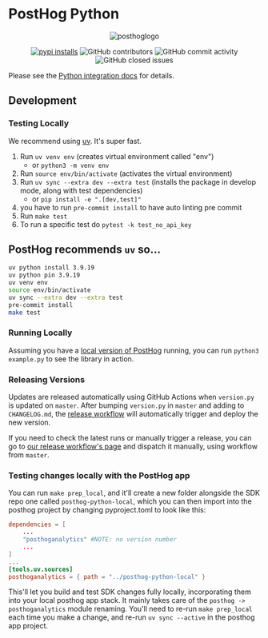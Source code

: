 # PostHog Python

<p align="center">
  <img alt="posthoglogo" src="https://user-images.githubusercontent.com/65415371/205059737-c8a4f836-4889-4654-902e-f302b187b6a0.png">
</p>
<p align="center">
   <a href="https://pypi.org/project/posthog/"><img alt="pypi installs" src="https://img.shields.io/pypi/v/posthog"/></a>
   <img alt="GitHub contributors" src="https://img.shields.io/github/contributors/posthog/posthog-python">
  <img alt="GitHub commit activity" src="https://img.shields.io/github/commit-activity/m/posthog/posthog-python"/>
  <img alt="GitHub closed issues" src="https://img.shields.io/github/issues-closed/posthog/posthog-python"/>
</p>

Please see the [Python integration docs](https://posthog.com/docs/integrations/python-integration) for details.

## Development

### Testing Locally

We recommend using [uv](https://docs.astral.sh/uv/). It's super fast.

1. Run `uv venv env` (creates virtual environment called "env")
    * or `python3 -m venv env`
2. Run `source env/bin/activate` (activates the virtual environment)
3. Run `uv sync --extra dev --extra test` (installs the package in develop mode, along with test dependencies)
    * or `pip install -e ".[dev,test]"`
4. you have to run `pre-commit install` to have auto linting pre commit
5. Run `make test`
  1. To run a specific test do `pytest -k test_no_api_key`

## PostHog recommends `uv` so...

```bash
uv python install 3.9.19
uv python pin 3.9.19
uv venv env
source env/bin/activate
uv sync --extra dev --extra test
pre-commit install
make test
```

### Running Locally

Assuming you have a [local version of PostHog](https://posthog.com/docs/developing-locally) running, you can run `python3 example.py` to see the library in action.

### Releasing Versions

Updates are released automatically using GitHub Actions when `version.py` is updated on `master`. After bumping `version.py` in `master` and adding to `CHANGELOG.md`, the [release workflow](https://github.com/PostHog/posthog-python/blob/master/.github/workflows/release.yaml) will automatically trigger and deploy the new version.

If you need to check the latest runs or manually trigger a release, you can go to [our release workflow's page](https://github.com/PostHog/posthog-python/actions/workflows/release.yaml) and dispatch it manually, using workflow from `master`.


### Testing changes locally with the PostHog app

You can run `make prep_local`, and it'll create a new folder alongside the SDK repo one called `posthog-python-local`, which you can then import into the posthog project by changing pyproject.toml to look like this:
```toml
dependencies = [
    ...
    "posthoganalytics" #NOTE: no version number
    ...
]
...
[tools.uv.sources]
posthoganalytics = { path = "../posthog-python-local" }
```
This'll let you build and test SDK changes fully locally, incorporating them into your local posthog app stack. It mainly takes care of the `posthog -> posthoganalytics` module renaming. You'll need to re-run `make prep_local` each time you make a change, and re-run `uv sync --active` in the posthog app project.

